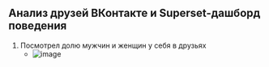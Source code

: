 ## Анализ друзей ВКонтакте и Superset-дашборд поведения
1. Посмотрел долю мужчин и женщин у себя в друзьях
   - ![image](https://github.com/zinoviev-tech/superset-vk/assets/140282696/eec21a8c-4418-4a48-88ef-14d3a6386d42)
